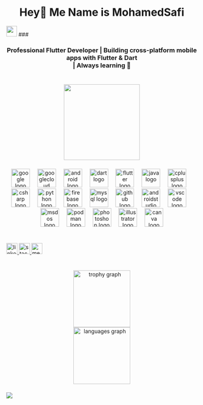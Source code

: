 <h1 align="center">Hey👋 Me Name is MohamedSafi</h1>

  <img src="https://media.giphy.com/media/hvRJCLFzcasrR4ia7z/giphy.gif" width="28">
</h1>
###

<h3 align="center">Professional Flutter Developer | Building cross-platform mobile apps with Flutter & Dart<br>| Always learning 🚀</h3>

###

<br clear="both">

<div align="center">
  <img height="200" src="https://media.giphy.com/media/M9gbBd9nbDrOTu1Mqx/giphy.gif"  />
</div>

###

<div align="center">
  <img src="https://cdn.jsdelivr.net/gh/devicons/devicon/icons/google/google-original.svg" height="49" alt="google logo"  />
  <img width="12" />
  <img src="https://cdn.jsdelivr.net/gh/devicons/devicon/icons/googlecloud/googlecloud-original.svg" height="49" alt="googlecloud logo"  />
  <img width="12" />
  <img src="https://cdn.jsdelivr.net/gh/devicons/devicon/icons/android/android-original.svg" height="49" alt="android logo"  />
  <img width="12" />
  <img src="https://cdn.jsdelivr.net/gh/devicons/devicon/icons/dart/dart-original.svg" height="49" alt="dart logo"  />
  <img width="12" />
  <img src="https://cdn.jsdelivr.net/gh/devicons/devicon/icons/flutter/flutter-original.svg" height="49" alt="flutter logo"  />
  <img width="12" />
  <img src="https://cdn.jsdelivr.net/gh/devicons/devicon/icons/java/java-original.svg" height="49" alt="java logo"  />
  <img width="12" />
  <img src="https://cdn.jsdelivr.net/gh/devicons/devicon/icons/cplusplus/cplusplus-original.svg" height="49" alt="cplusplus logo"  />
  <img width="12" />
  <img src="https://cdn.jsdelivr.net/gh/devicons/devicon/icons/csharp/csharp-original.svg" height="49" alt="csharp logo"  />
  <img width="12" />
  <img src="https://skillicons.dev/icons?i=py" height="49" alt="python logo"  />
  <img width="12" />
  <img src="https://cdn.jsdelivr.net/gh/devicons/devicon/icons/firebase/firebase-plain.svg" height="49" alt="firebase logo"  />
  <img width="12" />
  <img src="https://cdn.jsdelivr.net/gh/devicons/devicon/icons/mysql/mysql-original.svg" height="49" alt="mysql logo"  />
  <img width="12" />
  <img src="https://cdn.jsdelivr.net/gh/devicons/devicon/icons/github/github-original.svg" height="49" alt="github logo"  />
  <img width="12" />
  <img src="https://cdn.jsdelivr.net/gh/devicons/devicon/icons/androidstudio/androidstudio-original.svg" height="49" alt="androidstudio logo"  />
  <img width="12" />
  <img src="https://cdn.jsdelivr.net/gh/devicons/devicon/icons/vscode/vscode-original.svg" height="49" alt="vscode logo"  />
  <img width="12" />
  <img src="https://cdn.jsdelivr.net/gh/devicons/devicon/icons/msdos/msdos-original.svg" height="49" alt="msdos logo"  />
  <img width="12" />
  <img src="https://cdn.jsdelivr.net/gh/devicons/devicon/icons/podman/podman-original.svg" height="49" alt="podman logo"  />
  <img width="12" />
  <img src="https://cdn.jsdelivr.net/gh/devicons/devicon/icons/photoshop/photoshop-plain.svg" height="49" alt="photoshop logo"  />
  <img width="12" />
  <img src="https://cdn.jsdelivr.net/gh/devicons/devicon/icons/illustrator/illustrator-plain.svg" height="49" alt="illustrator logo"  />
  <img width="12" />
  <img src="https://cdn.jsdelivr.net/gh/devicons/devicon/icons/canva/canva-original.svg" height="49" alt="canva logo"  />
</div>

###

<br clear="both">

<div align="left">
  <a href="https://www.linkedin.com/in/mohamed-safi-68006a298/" target="_blank">
    <img src="https://img.shields.io/static/v1?message=LinkedIn&logo=linkedin&label=L&color=0077B5&logoColor=white&labelColor=&style=for-the-badge" height="29" alt="linkedin logo"  />
  </a>
  <a href="https://stackoverflow.com/users/14789161/mohamed-safi" target="_blank">
    <img src="https://img.shields.io/static/v1?message=Stackoverflow&logo=stackoverflow&label=S&color=FE7A16&logoColor=white&labelColor=&style=for-the-badge" height="29" alt="stackoverflow logo"  />
  </a>
  <a href="https://medium.com/@m.safi1122" target="_blank">
    <img src="https://img.shields.io/static/v1?message=Medium&logo=medium&label=M&color=12100E&logoColor=white&labelColor=&style=for-the-badge" height="29" alt="medium logo"  />
  </a>
</div>

###

<br clear="both">

<div align="center">
  <img src="https://github-profile-trophy.vercel.app?username=MohamedNasrSafi175&theme=dracula&column=9&row=1&margin-w=0&margin-h=0&no-bg=false&no-frame=false&order=4" height="150" alt="trophy graph" /> <br>
  <img src="https://github-readme-stats.vercel.app/api/top-langs?username=MohamedNasrSafi175&locale=en&hide_title=false&layout=compact&card_width=320&langs_count=8&theme=dracula&hide_border=false&order=2" height="150" alt="languages graph"  />
</div>

###

<div align="left">
  <img src="https://visitor-badge.laobi.icu/badge?page_id=MohamedNasrSafi175.MohamedNasrSafi175&left_text=PROFILE%20VIEWS"  />
</div>

###
